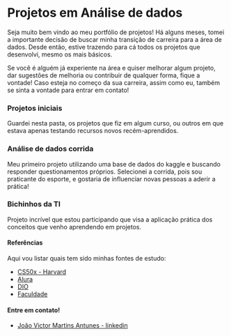 
# Projetos em Análise de dados

Seja muito bem vindo ao meu portfólio de projetos! Há alguns meses, tomei a importante decisão de buscar minha transição de carreira para a área de dados. Desde então, estive trazendo para cá todos os projetos que desenvolvi, mesmo os mais básicos.

Se você é alguém já experiente na área e quiser melhorar algum projeto, dar sugestões de melhoria ou contribuir de qualquer forma, fique a vontade! Caso esteja no começo da sua carreira, assim como eu, também se sinta a vontade para entrar em contato!

### Projetos iniciais

Guardei nesta pasta, os projetos que fiz em algum curso, ou outros em que estava apenas testando recursos novos recém-aprendidos.

### Análise de dados corrida

Meu primeiro projeto utilizando uma base de dados do kaggle e buscando responder questionamentos próprios. Selecionei a corrida, pois sou praticante do esporte, e gostaria de influenciar novas pessoas a aderir a prática!

### Bichinhos da TI
Projeto incrível que estou participando que visa a aplicação prática dos conceitos que venho aprendendo em projetos.

#### Referências
Aqui vou listar quais tem sido minhas fontes de estudo:
 - [CS50x - Harvard](https://pll.harvard.edu/course/cs50-introduction-computer-sciences)
 - [Alura](https://www.alura.com.br/)
 - [DIO](https://www.dio.me/)
 - [Faculdade](https://www.uniceub.br/)


#### Entre em contato!


- [João Victor Martins Antunes - linkedin](https://www.linkedin.com/in/jo%C3%A3o-victor-martins-antunes-660954184/)

